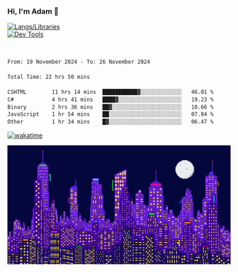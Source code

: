 ### Hi, I'm Adam 👋

[![Langs/Libraries](https://skillicons.dev/icons?i=cs,dotnet,js,css,html,sass,ts,jquery,bootstrap)](https://skillicons.dev)
<br/>
[![Dev Tools](https://skillicons.dev/icons?i=git,github,githubactions,visualstudio)](https://skillicons.dev)

<br/>

<!--START_SECTION:waka-->

```txt
From: 19 November 2024 - To: 26 November 2024

Total Time: 22 hrs 50 mins

CSHTML        11 hrs 14 mins  ███████████▓░░░░░░░░░░░░░   46.01 %
C#            4 hrs 41 mins   ████▓░░░░░░░░░░░░░░░░░░░░   19.23 %
Binary        2 hrs 36 mins   ██▓░░░░░░░░░░░░░░░░░░░░░░   10.66 %
JavaScript    1 hr 54 mins    ██░░░░░░░░░░░░░░░░░░░░░░░   07.84 %
Other         1 hr 34 mins    █▓░░░░░░░░░░░░░░░░░░░░░░░   06.47 %
```

<!--END_SECTION:waka-->

[![wakatime](https://wakatime.com/badge/user/2234bda2-efd3-47c5-8724-79108edfe9aa.svg)](https://wakatime.com/@2234bda2-efd3-47c5-8724-79108edfe9aa)

![Pixelated city at night](./media/city.gif)
